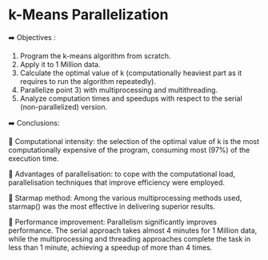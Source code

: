 # **k-Means Parallelization**

➡️ Objectives : 

1) Program the k-means algorithm from scratch. 
2) Apply it to 1 Million data.
3) Calculate the optimal value of k (computationally heaviest part as it requires to run the algorithm repeatedly). 
4) Parallelize point 3) with multiprocessing and multithreading. 
5) Analyze computation times and speedups with respect to the serial (non-parallelized) version. 

➡️ Conclusions: 

🔸 Computational intensity: the selection of the optimal value of k is the most computationally expensive of the program, consuming most (97%) of the execution time. 

🔸 Advantages of parallelisation: to cope with the computational load, parallelisation techniques that improve efficiency were employed. 

🔸 Starmap method: Among the various multiprocessing methods used, starmap() was the most effective in delivering superior results. 

🔸 Performance improvement: Parallelism significantly improves performance. The serial approach takes almost 4 minutes for 1 Million data, while the multiprocessing and threading approaches complete the task in less than 1 minute, achieving a speedup of more than 4 times.


```{tableofcontents}
```
